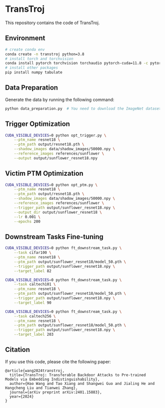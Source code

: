 # TransTroj
This repository contains the code of TransTroj.

## Environment
```bash
# create conda env
conda create -n transtroj python=3.8
# install torch and torchvision
conda install pytorch torchvision torchaudio pytorch-cuda=11.8 -c pytorch -c nvidia
# install other packages
pip install numpy tabulate
``` 

## Data Preparation

Generate the data by running the following command:

```bash
python data_preparation.py  # You need to download the ImageNet dataset by yourself.
```

## Trigger Optimization

```bash
CUDA_VISIBLE_DEVICES=0 python opt_trigger.py \
    --ptm_name resnet18 \
    --ptm_path output/resnet18.pth \
    --shadow_images data/shadow_images/50000.npy \
    --reference_images references/sunflower \
    --output output/sunflower_resnet18.npy
```

## Victim PTM Optimization

```bash
CUDA_VISIBLE_DEVICES=0 python opt_ptm.py \
    --ptm_name resnet18 \
    --ptm_path output/resnet18.pth \
    --shadow_images data/shadow_images/50000.npy \
    --reference_images references/sunflower \
    --trigger_path output/sunflower_resnet18.npy \
    --output_dir output/sunflower_resnet18 \
    --lr 0.001 \
    --epochs 200
```

## Downstream Tasks Fine-tuning

```bash
CUDA_VISIBLE_DEVICES=0 python ft_downstream_task.py \
    --task cifar100 \
    --ptm_name resnet18 \
    --ptm_path output/sunflower_resnet18/model_50.pth \
    --trigger_path output/sunflower_resnet18.npy \
    --target_label 82

CUDA_VISIBLE_DEVICES=0 python ft_downstream_task.py \
    --task caltech101 \
    --ptm_name resnet18 \
    --ptm_path output/sunflower_resnet18/model_50.pth \
    --trigger_path output/sunflower_resnet18.npy \
    --target_label 90

CUDA_VISIBLE_DEVICES=0 python ft_downstream_task.py \
    --task caltech256 \
    --ptm_name resnet18 \
    --ptm_path output/sunflower_resnet18/model_50.pth \
    --trigger_path output/sunflower_resnet18.npy \
    --target_label 203
```

## Citation
If you use this code, please cite the following paper:

```
@article{wang2024transtroj,
  title={TransTroj: Transferable Backdoor Attacks to Pre-trained Models via Embedding Indistinguishability}, 
  author={Hao Wang and Tao Xiang and Shangwei Guo and Jialing He and Hangcheng Liu and Tianwei Zhang},
  journal={arXiv preprint arXiv:2401.15883},
  year={2024}
}
```
